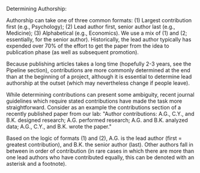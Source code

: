 
Determining Authorship: 

Authorship can take one of three common formats: (1) Largest contribution first (e.g., Psychology); 
(2) Lead author first, senior author last (e.g., Medicine); (3) Alphabetical (e.g., Economics). 
We use a mix of (1) and (2; essentially, for the senior author). Historically, the lead author 
typically has expended over 70% of the effort to get the paper from the idea to publication phase 
(as well as subsequent promotion).

Because publishing articles takes a long time (hopefully 2-3 years, see the Pipeline section), 
contributions are more commonly determined at the end than at the beginning of a project, 
although it is essential to determine lead authorship at the outset (which may nevertheless change if people leave).

While determining contributions can present some ambiguity, recent journal guidelines which require stated contributions 
have made the task more straightforward. Consider as an example the contributions section of a recently published paper from our lab: 
"Author contributions: A.G., C.Y., and B.K. designed research; A.G. performed research; A.G. and B.K. analyzed data; 
A.G., C.Y., and B.K. wrote the paper."

Based on the logic of formats (1) and (2), A.G. is the lead author (first = greatest contribution), and B.K. the senior author (last). 
Other authors fall in between in order of contribution (in rare cases in which there are more than one lead authors who have contributed 
equally, this can be denoted with an asterisk and a footnote).
